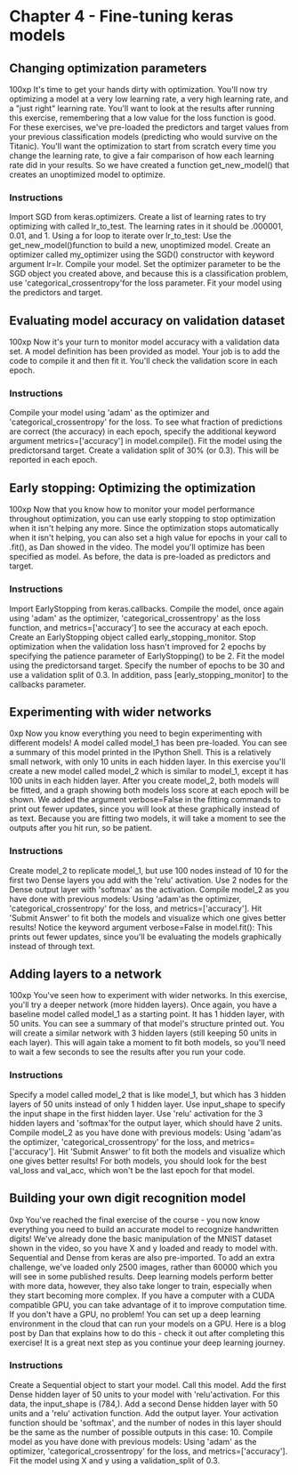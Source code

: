 # Chapter 4 - Fine-tuning keras models
 
## Changing optimization parameters
100xp
It's time to get your hands dirty with optimization. You'll now try optimizing a model at a very low learning rate, a very high learning rate, and a "just right" learning rate. You'll want to look at the results after running this exercise, remembering that a low value for the loss function is good.
For these exercises, we've pre-loaded the predictors and target values from your previous classification models (predicting who would survive on the Titanic). You'll want the optimization to start from scratch every time you change the learning rate, to give a fair comparison of how each learning rate did in your results. So we have created a function get_new_model() that creates an unoptimized model to optimize.
### Instructions
Import SGD from keras.optimizers.
Create a list of learning rates to try optimizing with called lr_to_test. The learning rates in it should be .000001, 0.01, and 1.
Using a for loop to iterate over lr_to_test:
Use the get_new_model()function to build a new, unoptimized model.
Create an optimizer called my_optimizer using the SGD() constructor with keyword argument lr=lr.
Compile your model. Set the optimizer parameter to be the SGD object you created above, and because this is a classification problem, use 'categorical_crossentropy'for the loss parameter.
Fit your model using the predictors and target.


## Evaluating model accuracy on validation dataset
100xp
Now it's your turn to monitor model accuracy with a validation data set. A model definition has been provided as model. Your job is to add the code to compile it and then fit it. You'll check the validation score in each epoch.
### Instructions
Compile your model using 'adam' as the optimizer and 'categorical_crossentropy' for the loss. To see what fraction of predictions are correct (the accuracy) in each epoch, specify the additional keyword argument metrics=['accuracy'] in model.compile().
Fit the model using the predictorsand target. Create a validation split of 30% (or 0.3). This will be reported in each epoch.

## Early stopping: Optimizing the optimization
100xp
Now that you know how to monitor your model performance throughout optimization, you can use early stopping to stop optimization when it isn't helping any more. Since the optimization stops automatically when it isn't helping, you can also set a high value for epochs in your call to .fit(), as Dan showed in the video.
The model you'll optimize has been specified as model. As before, the data is pre-loaded as predictors and target.
### Instructions
Import EarlyStopping from keras.callbacks.
Compile the model, once again using 'adam' as the optimizer, 'categorical_crossentropy' as the loss function, and metrics=['accuracy'] to see the accuracy at each epoch.
Create an EarlyStopping object called early_stopping_monitor. Stop optimization when the validation loss hasn't improved for 2 epochs by specifying the patience parameter of EarlyStopping() to be 2.
Fit the model using the predictorsand target. Specify the number of epochs to be 30 and use a validation split of 0.3. In addition, pass [early_stopping_monitor] to the callbacks parameter.

## Experimenting with wider networks
0xp
Now you know everything you need to begin experimenting with different models!
A model called model_1 has been pre-loaded. You can see a summary of this model printed in the IPython Shell. This is a relatively small network, with only 10 units in each hidden layer.
In this exercise you'll create a new model called model_2 which is similar to model_1, except it has 100 units in each hidden layer.
After you create model_2, both models will be fitted, and a graph showing both models loss score at each epoch will be shown. We added the argument verbose=False in the fitting commands to print out fewer updates, since you will look at these graphically instead of as text.
Because you are fitting two models, it will take a moment to see the outputs after you hit run, so be patient.
### Instructions
Create model_2 to replicate model_1, but use 100 nodes instead of 10 for the first two Dense layers you add with the 'relu' activation. Use 2 nodes for the Dense output layer with 'softmax' as the activation.
Compile model_2 as you have done with previous models: Using 'adam'as the optimizer, 'categorical_crossentropy' for the loss, and metrics=['accuracy'].
Hit 'Submit Answer' to fit both the models and visualize which one gives better results! Notice the keyword argument verbose=False in model.fit(): This prints out fewer updates, since you'll be evaluating the models graphically instead of through text.


## Adding layers to a network
100xp
You've seen how to experiment with wider networks. In this exercise, you'll try a deeper network (more hidden layers).
Once again, you have a baseline model called model_1 as a starting point. It has 1 hidden layer, with 50 units. You can see a summary of that model's structure printed out. You will create a similar network with 3 hidden layers (still keeping 50 units in each layer).
This will again take a moment to fit both models, so you'll need to wait a few seconds to see the results after you run your code.
### Instructions
Specify a model called model_2 that is like model_1, but which has 3 hidden layers of 50 units instead of only 1 hidden layer.
Use input_shape to specify the input shape in the first hidden layer.
Use 'relu' activation for the 3 hidden layers and 'softmax'for the output layer, which should have 2 units.
Compile model_2 as you have done with previous models: Using 'adam'as the optimizer, 'categorical_crossentropy' for the loss, and metrics=['accuracy'].
Hit 'Submit Answer' to fit both the models and visualize which one gives better results! For both models, you should look for the best val_loss and val_acc, which won't be the last epoch for that model.

## Building your own digit recognition model
0xp
You've reached the final exercise of the course - you now know everything you need to build an accurate model to recognize handwritten digits!
We've already done the basic manipulation of the MNIST dataset shown in the video, so you have X and y loaded and ready to model with. Sequential and Dense from keras are also pre-imported.
To add an extra challenge, we've loaded only 2500 images, rather than 60000 which you will see in some published results. Deep learning models perform better with more data, however, they also take longer to train, especially when they start becoming more complex.
If you have a computer with a CUDA compatible GPU, you can take advantage of it to improve computation time. If you don't have a GPU, no problem! You can set up a deep learning environment in the cloud that can run your models on a GPU. Here is a blog post by Dan that explains how to do this - check it out after completing this exercise! It is a great next step as you continue your deep learning journey.
### Instructions
Create a Sequential object to start your model. Call this model.
Add the first Dense hidden layer of 50 units to your model with 'relu'activation. For this data, the input_shape is (784,).
Add a second Dense hidden layer with 50 units and a 'relu' activation function.
Add the output layer. Your activation function should be 'softmax', and the number of nodes in this layer should be the same as the number of possible outputs in this case: 10.
Compile model as you have done with previous models: Using 'adam' as the optimizer, 'categorical_crossentropy' for the loss, and metrics=['accuracy'].
Fit the model using X and y using a validation_split of 0.3.

